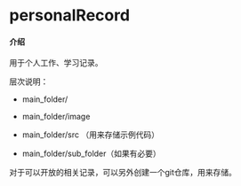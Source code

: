 # personalRecord

#### 介绍
用于个人工作、学习记录。

层次说明：

- main_folder/

- main_folder/image

- main_folder/src （用来存储示例代码）

- main_folder/sub_folder（如果有必要）

对于可以开放的相关记录，可以另外创建一个git仓库，用来存储。

